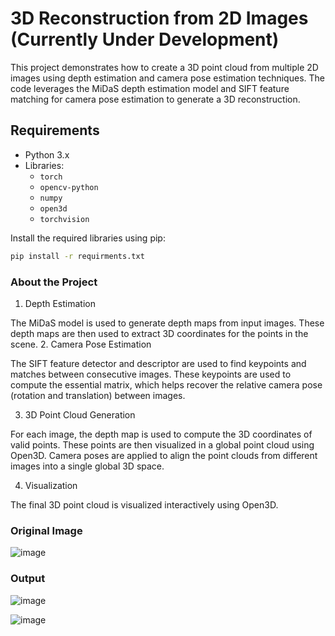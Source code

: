 # 3D Reconstruction from 2D Images (Currently Under Development)

This project demonstrates how to create a 3D point cloud from multiple 2D images using depth estimation and camera pose estimation techniques. The code leverages the MiDaS depth estimation model and SIFT feature matching for camera pose estimation to generate a 3D reconstruction.

## Requirements

- Python 3.x
- Libraries:
  - `torch`
  - `opencv-python`
  - `numpy`
  - `open3d`
  - `torchvision`

Install the required libraries using pip:

```bash
pip install -r requirments.txt
```
### About the Project

1. Depth Estimation

The MiDaS model is used to generate depth maps from input images. These depth maps are then used to extract 3D coordinates for the points in the scene.
2. Camera Pose Estimation

The SIFT feature detector and descriptor are used to find keypoints and matches between consecutive images. These keypoints are used to compute the essential matrix, which helps recover the relative camera pose (rotation and translation) between images.

3. 3D Point Cloud Generation

For each image, the depth map is used to compute the 3D coordinates of valid points. These points are then visualized in a global point cloud using Open3D. Camera poses are applied to align the point clouds from different images into a single global 3D space.

4. Visualization

The final 3D point cloud is visualized interactively using Open3D.

### Original Image 
![image](https://github.com/user-attachments/assets/3799312e-562a-40c5-ba45-711ece0e0d11)

### Output
![image](https://github.com/user-attachments/assets/e0302e30-34c7-4384-9b5e-4720ea2fd677)

![image](https://github.com/user-attachments/assets/fc1eeea2-3318-4fa6-81f7-5a255bab6ef7)

